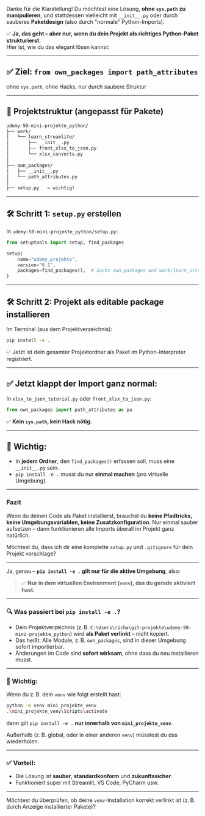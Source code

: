Danke für die Klarstellung! Du möchtest eine Lösung, **ohne `sys.path` zu manipulieren**, und stattdessen vielleicht mit `__init__.py` oder durch sauberes **Paketdesign** (also durch "normale" Python-Imports).

✅ **Ja, das geht – aber nur, wenn du dein Projekt als richtiges Python-Paket strukturierst**.  
Hier ist, wie du das elegant lösen kannst:

---

## ✅ Ziel: `from own_packages import path_attributes`  
ohne `sys.path`, ohne Hacks, nur durch saubere Struktur

---

## 📁 Projektstruktur (angepasst für Pakete)

```bash
udemy-50-mini-projekte_python/
├── work/
│   └── learn_streamlite/
│       ├── __init__.py
│       ├── front_xlsx_to_json.py
│       └── xlsx_converts.py
│
├── own_packages/
│   ├── __init__.py
│   └── path_attributes.py
│
├── setup.py   ← wichtig!
```

---

## 🛠️ Schritt 1: `setup.py` erstellen

In `udemy-50-mini-projekte_python/setup.py`:

```python
from setuptools import setup, find_packages

setup(
    name="udemy_projekte",
    version="0.1",
    packages=find_packages(),  # Sucht own_packages und work/learn_streamlite
)
```

---

## 🛠️ Schritt 2: Projekt als **editable package** installieren

Im Terminal (aus dem Projektverzeichnis):

```bash
pip install -e .
```

✅ Jetzt ist dein gesamter Projektordner als Paket im Python-Interpreter registriert.

---

## ✅ Jetzt klappt der Import ganz normal:

In `xlsx_to_json_tutorial.py` oder `front_xlsx_to_json.py`:

```python
from own_packages import path_attributes as pa
```

✅ **Kein `sys.path`, kein Hack nötig.**

---

## 📌 Wichtig:
- In **jedem Ordner**, den `find_packages()` erfassen soll, muss eine `__init__.py` sein.
- `pip install -e .` musst du nur **einmal machen** (pro virtuelle Umgebung).

---

### Fazit

Wenn du deinen Code als Paket installierst, brauchst du **keine Pfadtricks, keine Umgebungsvariablen, keine Zusatzkonfiguration**. Nur einmal sauber aufsetzen – dann funktionieren alle Imports überall im Projekt ganz natürlich.

Möchtest du, dass ich dir eine komplette `setup.py` und `.gitignore` für dein Projekt vorschlage?
  
---
  


Ja, genau – **`pip install -e .` gilt nur für die aktive Umgebung**, also:

> ✅ **Nur in dem virtuellen Environment (`venv`), das du gerade aktiviert hast.**

---

### 🔍 Was passiert bei `pip install -e .`?

- Dein Projektverzeichnis (z. B. `C:\Users\richa\git-projekte\udemy-50-mini-projekte_python`) wird **als Paket verlinkt** – nicht kopiert.
- Das heißt: Alle Module, z. B. `own_packages`, sind in dieser Umgebung sofort importierbar.
- Änderungen im Code sind **sofort wirksam**, ohne dass du neu installieren musst.

---

### 📌 Wichtig:
Wenn du z. B. dein `venv` wie folgt erstellt hast:

```bash
python -m venv mini_projekte_venv
.\mini_projekte_venv\Scripts\activate
```

dann gilt `pip install -e .` **nur innerhalb von `mini_projekte_venv`**.

Außerhalb (z. B. global, oder in einer anderen `venv`) müsstest du das wiederholen.

---

### ✅ Vorteil:

- Die Lösung ist **sauber**, **standardkonform** und **zukunftssicher**.
- Funktioniert super mit Streamlit, VS Code, PyCharm usw.

---

Möchtest du überprüfen, ob deine `venv`-Installation korrekt verlinkt ist (z. B. durch Anzeige installierter Pakete)?